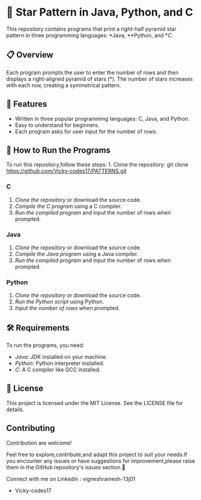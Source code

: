 # 🌟 Star Pattern in Java, Python, and C

This repository contains programs that print a right-half pyramid star pattern in three programming languages: *Java, **Python, and **C*.

## 📋 Overview

Each program prompts the user to enter the number of rows and then displays a right-aligned pyramid of stars (*). The number of stars increases with each row, creating a symmetrical pattern.

## 📂 Features

- Written in three popular programming languages: C, Java, and Python.
- Easy to understand for beginners.
- Each program asks for user input for the number of rows.

## 🚀 How to Run the Programs
To run this repository,follow these steps:
    1. Clone the repository:
        git clone https://github.com/Vicky-codes17/PATTERNS.git
        
### C

1. *Clone the repository* or download the source code.
2. *Compile the C program* using a C compiler.
3. *Run the compiled program* and input the number of rows when prompted.

### Java

1. *Clone the repository* or download the source code.
2. *Compile the Java program* using a Java compiler.
3. *Run the compiled program* and input the number of rows when prompted.

### Python

1. *Clone the repository* or download the source code.
2. *Run the Python script* using Python.
3. *Input the number of rows* when prompted.


## 🛠️ Requirements

To run the programs, you need:

- *Java*: JDK installed on your machine.
- *Python*: Python interpreter installed.
- *C*: A C compiler like GCC installed.

## 📄 License

This project is licensed under the MIT License. See the LICENSE file for details.

## Contributing

Contribution are welcome!

Feel free to explore,contribute,and adapt this project to suit your needs.If you encounter any issues or have suggestions for improvement,please raise them in the GitHub repository's issues section.🚀

Connect with me on Linkedin : vigneshramesh-13j01

- Vicky-codes17
